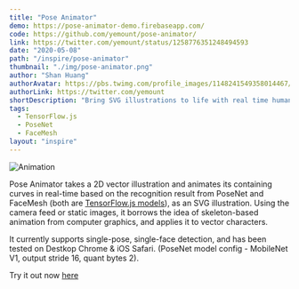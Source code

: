 ```yaml
---
title: "Pose Animator"
demo: https://pose-animator-demo.firebaseapp.com/
code: https://github.com/yemount/pose-animator/
link: https://twitter.com/yemount/status/1258776351248494593
date: "2020-05-08"
path: "/inspire/pose-animator"
thumbnail: "./img/pose-animator.png"
author: "Shan Huang"
authorAvatar: https://pbs.twimg.com/profile_images/1148241549358014467/72CQIlAZ_400x400.png
authorLink: https://twitter.com/yemount
shortDescription: "Bring SVG illustrations to life with real time human perception"
tags:
  - TensorFlow.js
  - PoseNet
  - FaceMesh
layout: "inspire"
---
```


![Animation](./img/pose-animator.gif)

Pose Animator takes a 2D vector illustration and animates its containing curves in real-time based on the recognition result from PoseNet and FaceMesh (both are [TensorFlow.js models](https://www.tensorflow.org/js/models)), as an SVG illustration. Using the camera feed or static images, it borrows the idea of skeleton-based animation from computer graphics, and applies it to vector characters.

It currently supports single-pose, single-face detection, and has been tested on Destkop Chrome & iOS Safari.
(PoseNet model config - MobileNet V1, output stride 16, quant bytes 2).

Try it out now [here](https://pose-animator-demo.firebaseapp.com/)
